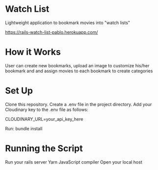 # Watch List
Lightweight application to bookmark movies into "watch lists"

https://rails-watch-list-pablo.herokuapp.com/

# How it Works
User can create new bookmarks, upload an image to customize his/her bookmark and and assign movies to each bookmark to create categories

# Set Up
Clone this repository. Create a .env file in the project directory. Add your Cloudinary key to the .env file as follows:

CLOUDINARY_URL=your_api_key_here

Run: bundle install

# Running the Script
Run your rails server
Yarn JavaScript compiler
Open your local host
